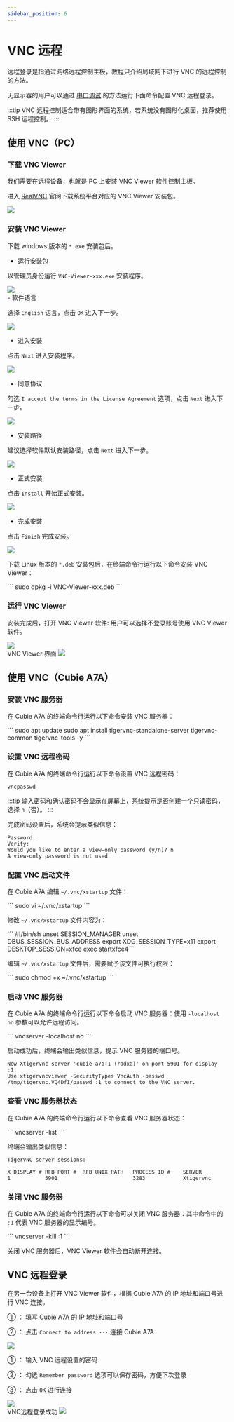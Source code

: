 ```yaml
---
sidebar_position: 6
---
```


# VNC 远程

远程登录是指通过网络远程控制主板，教程只介绍局域网下进行 VNC 的远程控制的方法。

无显示器的用户可以通过 [串口调试](./uart_debug) 的方法运行下面命令配置 VNC 远程登录。

:::tip
VNC 远程控制适合带有图形界面的系统，若系统没有图形化桌面，推荐使用 SSH 远程控制。
:::

## 使用 VNC（PC）

### 下载 VNC Viewer

我们需要在远程设备，也就是 PC 上安装 VNC Viewer 软件控制主板。

进入 [RealVNC](https://www.realvnc.com/en/connect/download/viewer) 官网下载系统平台对应的 VNC Viewer 安装包。

<div style={{textAlign: 'center'}}>
    <img src="/img/rock4/4d/vnc-download.webp" style={{width: '100%', maxWidth: '1200px'}} />
</div>

### 安装 VNC Viewer

<Tabs queryString="install-vnc">

<TabItem value="Windows">

下载 windows 版本的 `*.exe` 安装包后。

- 运行安装包

以管理员身份运行 `VNC-Viewer-xxx.exe` 安装程序。

<div style={{textAlign: 'center'}}>
    <img src="/img/rock4/4d/vnc-windows-install-01.webp" style={{width: '100%', maxWidth: '600px'}} />
</div>
- 软件语言

选择 `English` 语言，点击 `OK` 进入下一步。

<div style={{textAlign: 'center'}}>
    <img src="/img/rock4/4d/vnc-windows-install-02.webp" style={{width: '100%', maxWidth: '300px'}} />
</div>

- 进入安装

点击 `Next` 进入安装程序。

<div style={{textAlign: 'center'}}>
    <img src="/img/rock4/4d/vnc-windows-install-03.webp" style={{width: '100%', maxWidth: '600px'}} />
</div>

- 同意协议

勾选 `I accept the terms in the License Agreement` 选项，点击 `Next` 进入下一步。

<div style={{textAlign: 'center'}}>
    <img src="/img/rock4/4d/vnc-windows-install-04.webp" style={{width: '100%', maxWidth: '600px'}} />
</div>

- 安装路径

建议选择软件默认安装路径，点击 `Next` 进入下一步。

<div style={{textAlign: 'center'}}>
    <img src="/img/rock4/4d/vnc-windows-install-05.webp" style={{width: '100%', maxWidth: '600px'}} />
</div>

- 正式安装

点击 `Install` 开始正式安装。

<div style={{textAlign: 'center'}}>
    <img src="/img/rock4/4d/vnc-windows-install-06.webp" style={{width: '100%', maxWidth: '600px'}} />
</div>

- 完成安装

点击 `Finish` 完成安装。

<div style={{textAlign: 'center'}}>
    <img src="/img/rock4/4d/vnc-windows-install-07.webp" style={{width: '100%', maxWidth: '600px'}} />
</div>

</TabItem>

<TabItem value="Linux">

下载 Linux 版本的 `*.deb` 安装包后，在终端命令行运行以下命令安装 VNC Viewer：

<NewCodeBlock tip="Linux-host$" type="host">
```
sudo dpkg -i VNC-Viewer-xxx.deb
```
</NewCodeBlock>

</TabItem>

</Tabs>

### 运行 VNC Viewer

安装完成后，打开 VNC Viewer 软件: 用户可以选择不登录账号使用 VNC Viewer 软件。

<div style={{textAlign: 'center'}}>
    <img src="/img/rock4/4d/vnc-windows-use-01.webp" style={{width: '100%', maxWidth: '600px'}} />
</div>

<div style={{textAlign: 'center'}}>
VNC Viewer 界面
    <img src="/img/rock4/4d/vnc-windows-use-02.webp" style={{width: '100%', maxWidth: '600px'}} />
</div>

## 使用 VNC（Cubie A7A）

### 安装 VNC 服务器

在 Cubie A7A 的终端命令行运行以下命令安装 VNC 服务器：

<NewCodeBlock tip="radxa@cubie-a7a$" type="device">
```
sudo apt update
sudo apt install tigervnc-standalone-server tigervnc-common tigervnc-tools -y
```
</NewCodeBlock>

### 设置 VNC 远程密码

在 Cubie A7A 的终端命令行运行以下命令设置 VNC 远程密码：
<NewCodeBlock tip="radxa@cubie-a7a$" type="device">

```
vncpasswd
```

</NewCodeBlock>

:::tip
输入密码和确认密码不会显示在屏幕上，系统提示是否创建一个只读密码，选择 `n`（否）。
:::

完成密码设置后，系统会提示类似信息：

```
Password:
Verify:
Would you like to enter a view-only password (y/n)? n
A view-only password is not used
```

### 配置 VNC 启动文件

在 Cubie A7A 编辑 `~/.vnc/xstartup` 文件：

<NewCodeBlock tip="radxa@cubie-a7a$" type="device">
```
sudo vi ~/.vnc/xstartup
```
</NewCodeBlock>

修改 `~/.vnc/xstartup` 文件内容为：

<NewCodeBlock tip="radxa@cubie-a7a$" type="device">
```
#!/bin/sh
unset SESSION_MANAGER
unset DBUS_SESSION_BUS_ADDRESS
export XDG_SESSION_TYPE=x11
export DESKTOP_SESSION=xfce
exec startxfce4
```
</NewCodeBlock>

编辑 `~/.vnc/xstartup` 文件后，需要赋予该文件可执行权限：

<NewCodeBlock tip="radxa@cubie-a7a$" type="device">
```
sudo chmod +x ~/.vnc/xstartup
```
</NewCodeBlock>

### 启动 VNC 服务器

在 Cubie A7A 的终端命令行运行以下命令启动 VNC 服务器：使用 `-localhost no` 参数可以允许远程访问。

<NewCodeBlock tip="radxa@cubie-a7a$" type="device">
```
vncserver -localhost no
```
</NewCodeBlock>

启动成功后，终端会输出类似信息，提示 VNC 服务器的端口号。

```
New Xtigervnc server 'cubie-a7a:1 (radxa)' on port 5901 for display :1.
Use xtigervncviewer -SecurityTypes VncAuth -passwd /tmp/tigervnc.VQ4DfI/passwd :1 to connect to the VNC server.
```

### 查看 VNC 服务器状态

在 Cubie A7A 的终端命令行运行以下命令查看 VNC 服务器状态：

<NewCodeBlock tip="radxa@cubie-a7a$" type="device">
```
vncserver -list
```
</NewCodeBlock>

终端会输出类似信息：

```
TigerVNC server sessions:

X DISPLAY #	RFB PORT #	RFB UNIX PATH	PROCESS ID #	SERVER
1         	5901      	             	3283        	Xtigervnc
```

### 关闭 VNC 服务器

在 Cubie A7A 的终端命令行运行以下命令可以关闭 VNC 服务器：其中命令中的 `:1` 代表 VNC 服务器的显示编号。

<NewCodeBlock tip="radxa@cubie-a7a$" type="device">
```
vncserver -kill :1
```
</NewCodeBlock>

关闭 VNC 服务器后，VNC Viewer 软件会自动断开连接。

## VNC 远程登录

在另一台设备上打开 VNC Viewer 软件，根据 Cubie A7A 的 IP 地址和端口号进行 VNC 连接。

① ： 填写 Cubie A7A 的 IP 地址和端口号

② ： 点击 `Connect to address ···` 连接 Cubie A7A

<div style={{textAlign: 'center'}}>
    <img src="/img/rock4/4d/vnc-connect-01.webp" style={{width: '100%', maxWidth: '1200px'}} />
</div>

① ： 输入 VNC 远程设置的密码

② ： 勾选 `Remember password` 选项可以保存密码，方便下次登录

③ ： 点击 `OK` 进行连接

<div style={{textAlign: 'center'}}>
    <img src="/img/rock4/4d/vnc-connect-02.webp" style={{width: '100%', maxWidth: '1200px'}} />
</div>

<div style={{textAlign: 'center'}}>
VNC远程登录成功
    <img src="/img/cubie/a7a/a7a-vnc.webp" style={{width: '100%', maxWidth: '1200px'}} />
</div>

